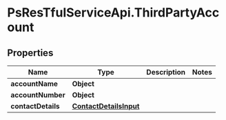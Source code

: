 # PsResTfulServiceApi.ThirdPartyAccount

## Properties
Name | Type | Description | Notes
------------ | ------------- | ------------- | -------------
**accountName** | **Object** |  | 
**accountNumber** | **Object** |  | 
**contactDetails** | [**ContactDetailsInput**](ContactDetailsInput.md) |  | 
